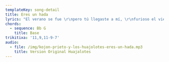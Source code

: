 ```yaml
---
templateKey: song-detail
title: Eres un hada
lyrics: "El verano se fue \r\npero tú llegaste a mí, \r\nfurioso el viento del norte \r\nruge helando todo, \r\nmas a mí no me importa \r\nteniéndote a mi lado, \r\ntu dulce y cálido aliento \r\nprotege mi reposo. \r\nAunque el bosque esté desnudo \r\ny los pájaros no canten, \r\n(Menos algún pajarraco que canta). \r\nTomado de AlbumCancionYLetra.com\r\naunque el día sea más corto \r\ny los campos estén blancos, \r\ndesde el momento en que te vi \r\npara mí ya es primavera, \r\nmi corazón se ha desbocado \r\ny eres tú la que me altera. \r\nEres un hada, eres un duende, \r\neres la diosa de las flores. \r\nHas disipado todas mis brumas, \r\nllenas mi vida de mil colores. \r\n-Sí, mis cuates, así era aquella chava que conocí en la floristería.\r\n-¿Era cálida? ¿Era cálida?\r\n-¿Cálida? Era pura catalítica.\r\n-Ajuya.\r\n-Éntrale, torpón, éntrale"
chords:
  - sequence: Bb G
    title: Base
trikitixa: '11,9,11-9-7'
audio:
  - file: /img/kojon-prieto-y-los-huajolotes-eres-un-hada.mp3
    title: Version Original Huajalotes
---
```


